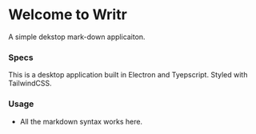 # Welcome to Writr
A simple dekstop mark-down applicaiton.


### Specs
This is a desktop application built in Electron and Tyepscript. Styled with TailwindCSS.

### Usage
* All the markdown syntax works here.
